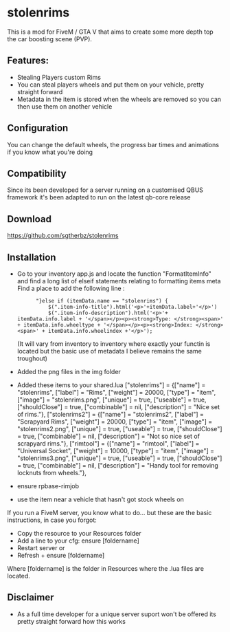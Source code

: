 # stolenrims

This is a mod for FiveM / GTA V that aims to create some more depth top the car boosting scene (PVP).

## Features:
* Stealing Players custom Rims
* You can steal players wheels and put them on your vehicle, pretty straight forward
* Metadata in the item is stored when the wheels  are removed so you can then use them on another vehicle


## Configuration

You can change the default wheels, the progress bar times and animations if you know what you're doing

## Compatibility
Since its been developed for a server running on a customised QBUS framework it's been adapted to run on the latest qb-core release

## Download

https://github.com/sgtherbz/stolenrims

## Installation
* Go to your inventory app.js and locate the function "FormatItemInfo" and find a long list of elseif statements relating to formatting items meta
    Find a place to add the following line :

            "}else if (itemData.name == "stolenrims") {
                $(".item-info-title").html('<p>'+itemData.label+'</p>')
                $(".item-info-description").html('<p>'+ itemData.info.label + '</span></p><p><strong>Type: </strong><span>' + itemData.info.wheeltype + '</span></p><p><strong>Index: </strong><span>' + itemData.info.wheelindex +'</p>');
            
    (It will vary from inventory to inventory where exactly your functin is located but the basic use of metadata I believe remains the same troughout)
* Added the png files in the img folder
* Added these items to your shared.lua
	["stolenrims"] 					 = {["name"] = "stolenrims", 					["label"] = "Rims", 					["weight"] = 20000, 	["type"] = "item", 		["image"] = "stolenrims.png", 			["unique"] = true, 		["useable"] = true, 	["shouldClose"] = true,	   ["combinable"] = nil,   ["description"] = "Nice set of rims."},
	["stolenrims2"] 				 = {["name"] = "stolenrims2", 					["label"] = "Scrapyard Rims", 			["weight"] = 20000, 	["type"] = "item", 		["image"] = "stolenrims2.png", 			["unique"] = true, 		["useable"] = true, 	["shouldClose"] = true,	   ["combinable"] = nil,   ["description"] = "Not so nice set of scrapyard rims."},
	["rimtool"] 					 = {["name"] = "rimtool", 						["label"] = "Universal Socket", 		["weight"] = 10000, 	["type"] = "item", 		["image"] = "stolenrims3.png", 			["unique"] = true, 		["useable"] = true, 	["shouldClose"] = true,	   ["combinable"] = nil,   ["description"] = "Handy tool for removing locknuts from wheels."},
  
* ensure rpbase-rimjob
* use the item near a vehicle that hasn't got stock wheels on


If you run a FiveM server, you know what to do... but these are the basic instructions, in case you forgot:

* Copy the resource to your Resources folder
* Add a line to your cfg: ensure [foldername]
* Restart server or
* Refresh + ensure [foldername]

Where [foldername] is the folder in Resources where the .lua files are located.


## Disclaimer
* As a full time developer for a unique server suport won't be offered its pretty straight forward how this works
